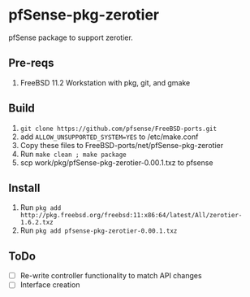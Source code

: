 # pfSense-pkg-zerotier
pfSense package to support zerotier.

## Pre-reqs
1. FreeBSD 11.2 Workstation with pkg, git, and gmake

## Build
1. `git clone https://github.com/pfsense/FreeBSD-ports.git`
2. add `ALLOW_UNSUPPORTED_SYSTEM=YES` to /etc/make.conf
3. Copy these files to FreeBSD-ports/net/pfSense-pkg-zerotier
4. Run `make clean ; make package`
5. scp work/pkg/pfSense-pkg-zerotier-0.00.1.txz to pfsense

## Install
1. Run `pkg add http://pkg.freebsd.org/freebsd:11:x86:64/latest/All/zerotier-1.6.2.txz`
2. Run `pkg add pfsense-pkg-zerotier-0.00.1.txz`

## ToDo
- [ ] Re-write controller functionality to match API changes
- [ ] Interface creation
